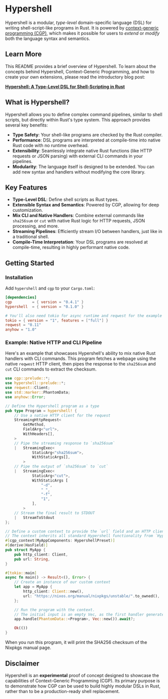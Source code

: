 # Hypershell

Hypershell is a modular, *type-level* domain-specific language (DSL) for writing shell-script-like programs in Rust. It is powered by [context-generic programming (CGP)](https://contextgeneric.dev/), which makes it possible for users to *extend* or *modify* both the language syntax and semantics.

## Learn More

This README provides a brief overview of Hypershell. To learn about the concepts behind Hypershell, Context-Generic Programming, and how to create your own extensions, please read the introductory blog post:

[**Hypershell: A Type-Level DSL for Shell-Scripting in Rust**](https://contextgeneric.dev/blog/hypershell-release/)

## What is Hypershell?

Hypershell allows you to define complex command pipelines, similar to shell scripts, but directly within Rust's type system. This approach provides several key benefits:

-   **Type Safety**: Your shell-like programs are checked by the Rust compiler.
-   **Performance**: DSL programs are interpreted at compile-time into native Rust code with no runtime overhead.
-   **Extensibility**: Seamlessly integrate native Rust functions (like HTTP requests or JSON parsing) with external CLI commands in your pipelines.
-   **Modularity**: The language itself is designed to be extended. You can add new syntax and handlers without modifying the core library.

## Key Features

-   **Type-Level DSL**: Define shell scripts as Rust types.
-   **Extensible Syntax and Semantics**: Powered by CGP, allowing for deep customization.
-   **Mix CLI and Native Handlers**: Combine external commands like `sha256sum` or `cut` with native Rust logic for HTTP requests, JSON processing, and more.
-   **Streaming Pipelines**: Efficiently stream I/O between handlers, just like in a traditional shell.
-   **Compile-Time Interpretation**: Your DSL programs are resolved at compile-time, resulting in highly performant native code.

## Getting Started

### Installation

Add `hypershell` and `cgp` to your `Cargo.toml`:

```toml
[dependencies]
cgp         = { version = "0.4.1" }
hypershell  = { version = "0.1.0" }

# You'll also need tokio for async runtime and reqwest for the example
tokio = { version = "1", features = ["full"] }
reqwest = "0.11"
anyhow = "1.0"
```

### Example: Native HTTP and CLI Pipeline

Here's an example that showcases Hypershell's ability to mix native Rust handlers with CLI commands. This program fetches a webpage using the native `reqwest` HTTP client, then pipes the response to the `sha256sum` and `cut` CLI commands to extract the checksum.

```rust
use cgp::prelude::*;
use hypershell::prelude::*;
use reqwest::Client;
use std::marker::PhantomData;
use anyhow::Error;

// Define the Hypershell program as a type
pub type Program = hypershell! {
    // Use a native HTTP client for the request
    StreamingHttpRequest<
        GetMethod,
        FieldArg<"url">,
        WithHeaders[],
    >
    // Pipe the streaming response to `sha256sum`
    |   StreamingExec<
            StaticArg<"sha256sum">,
            WithStaticArgs[],
        >
    // Pipe the output of `sha256sum` to `cut`
    |   StreamingExec<
            StaticArg<"cut">,
            WithStaticArgs [
                "-d",
                " ",
                "-f",
                "1",
            ],
        >
    // Stream the final result to STDOUT
    |   StreamToStdout
};

// Define a custom context to provide the `url` field and an HTTP client.
// The context inherits all standard Hypershell functionality from `HypershellPreset`.
#[cgp_context(MyAppComponents: HypershellPreset)]
#[derive(HasField)]
pub struct MyApp {
    pub http_client: Client,
    pub url: String,
}

#[tokio::main]
async fn main() -> Result<(), Error> {
    // Create an instance of our custom context
    let app = MyApp {
        http_client: Client::new(),
        url: "https://nixos.org/manual/nixpkgs/unstable/".to_owned(),
    };

    // Run the program with the context.
    // The initial input is an empty Vec, as the first handler generates the data.
    app.handle(PhantomData::<Program>, Vec::new()).await?;

    Ok(())
}
```

When you run this program, it will print the SHA256 checksum of the Nixpkgs manual page.

## Disclaimer

Hypershell is an **experimental** proof of concept designed to showcase the capabilities of Context-Generic Programming (CGP). Its primary purpose is to demonstrate how CGP can be used to build highly modular DSLs in Rust, rather than to be a production-ready shell replacement.

